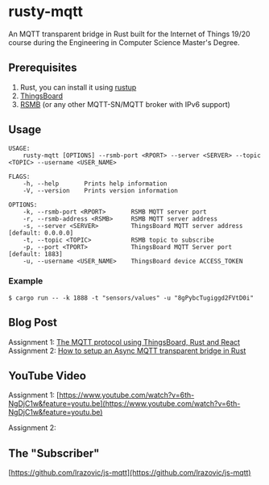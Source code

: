 # rusty-mqtt

An MQTT transparent bridge in Rust built for the Internet of Things 19/20 course during the Engineering in Computer Science Master's Degree. 

## Prerequisites

1. Rust, you can install it using [rustup](https://rustup.rs/)
2. [ThingsBoard](https://thingsboard.io/docs/user-guide/install/installation-options/)
3. [RSMB](https://github.com/eclipse/mosquitto.rsmb) (or any other MQTT-SN/MQTT broker with IPv6 support)

## Usage

```
USAGE:
    rusty-mqtt [OPTIONS] --rsmb-port <RPORT> --server <SERVER> --topic <TOPIC> --username <USER_NAME>

FLAGS:
    -h, --help       Prints help information
    -V, --version    Prints version information

OPTIONS:
    -k, --rsmb-port <RPORT>       RSMB MQTT server port
    -r, --rsmb-address <RSMB>     RSMB MQTT server address
    -s, --server <SERVER>         ThingsBoard MQTT server address [default: 0.0.0.0]
    -t, --topic <TOPIC>           RSMB topic to subscribe
    -p, --port <TPORT>            ThingsBoard MQTT Server port [default: 1883]
    -u, --username <USER_NAME>    ThingsBoard device ACCESS_TOKEN

```

### Example

```
$ cargo run -- -k 1888 -t "sensors/values" -u "8gPybcTugiggd2FVtD0i"
```

## Blog Post

Assignment 1: [The MQTT protocol using ThingsBoard, Rust and React](https://medium.com/@LRazovic/mqtt-protocol-using-thingsboard-rust-and-react-9f0434bd206e)
Assignment 2: [How to setup an Async MQTT transparent bridge in Rust]()

## YouTube Video

Assignment 1: [https://www.youtube.com/watch?v=6th-NgDjC1w&feature=youtu.be](https://www.youtube.com/watch?v=6th-NgDjC1w&feature=youtu.be)

Assignment 2:

## The "Subscriber"

[https://github.com/lrazovic/js-mqtt](https://github.com/lrazovic/js-mqtt)
